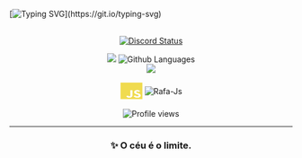 
[![Typing SVG](https://readme-typing-svg.herokuapp.com?color=ba60ff&lines=My+Profile.)](https://git.io/typing-svg)

<p align="center">
    <br>
  <a href="https://discord.com/users/690571289081151498" target="_blank">
    <img width="45%" src="https://lanyard.cnrad.dev/api/600804786492932101?bg=151515&borderRadius=5px" alt="Discord Status"/>
    </a>

<div align="center">
        <img height="150em" src="https://github-readme-stats.vercel.app/api?username=SnowGG&show_icons=true&theme=dark&hide_border=true&layout=compact&include_all_commits=true&count_private=true,contribs" />
        <img width="38%" src="https://github-readme-stats.vercel.app/api/top-langs?username=SnowGG&theme=dark&hide_border=true&layout=compact&langs_count=7" alt="Github Languages" />
      <br>
    <img src="https://github-readme-streak-stats.herokuapp.com?user=SnowGG&theme=midnight-purple&hide_border=true&background=151515">
</div>

<p align="center">
<a href="https://wakatime.com/@snow" target="_blank">

</a>
</p>

<div style="display: inline_block" align="center">
    <img align="center" alt="Rafa-Js" height="30" width="40" src="https://raw.githubusercontent.com/devicons/devicon/master/icons/javascript/javascript-plain.svg">
    <img align="center" alt="Rafa-Js" height="35" width="35" src="https://cdn.iconscout.com/icon/free/png-256/node-js-1174925.png">
</div>

<br>

<div align="center">
    <img src="https://komarev.com/ghpvc/?username=SnowGG&color=green" alt="Profile views" />
</div>

</div>

<hr>

<h3 align='center'>
    ✨ O céu é o limite.
</h3>
